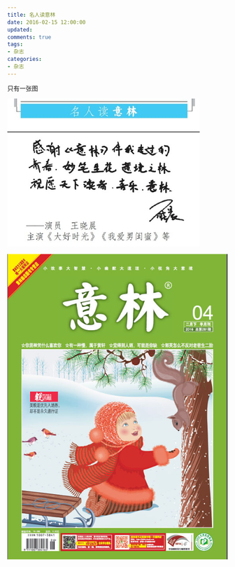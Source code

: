 ```yaml
---
title: 名人读意林
date: 2016-02-15 12:00:00
updated:
comments: true
tags:
- 杂志
categories:
- 杂志
---
```


只有一张图

<!--more-->

![](/img/magazine/020/022-001.jpeg)

![](/img/magazine/020/022-000.jpeg)

